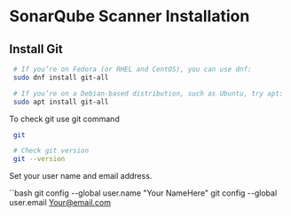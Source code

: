 # SonarQube Scanner Installation

## Install Git



```bash
 # If you’re on Fedora (or RHEL and CentOS), you can use dnf:
 sudo dnf install git-all
```

```bash
 # If you’re on a Debian-based distribution, such as Ubuntu, try apt:
 sudo apt install git-all
```

To check git use git command

```bash
 git

 # Check git version
 git --version
```

Set your user name and email address.

``bash
 git config --global user.name "Your NameHere"
 git config --global user.email Your@email.com
```